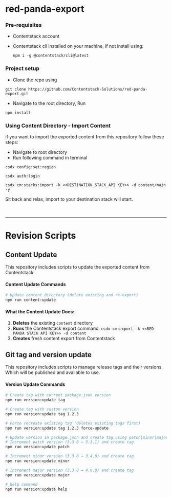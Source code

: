 # red-panda-export

### Pre-requisites
- Contentstack account
- Contentstack cli installed on your machine, if not install using: 

    ```
    npm i -g @contentstack/cli@latest
    ```

### Project setup
- Clone the repo using
```
git clone https://github.com/Contentstack-Solutions/red-panda-export.git
```
- Navigate to the root directory, Run 
```
npm install
```

### Using Content Directory - Import Content
if you want to import the exported content from this repository follow these steps:
- Navigate to root directory
- Run following command in terminal

```
csdx config:set:region
```
```
csdx auth:login
```
```
csdx cm:stacks:import -k <<DESTINATION_STACK_API KEY>> -d content/main -y
```
Sit back and relax, import to your destination stack will start.
<br/><br/><br/>

---
# Revision Scripts 

## Content Update

This repository includes scripts to update the exported content from Contentstack.

#### Content Update Commands

```bash
# Update content directory (delete existing and re-export)
npm run content:update
```

#### What the Content Update Does:
1.  **Deletes** the existing `content` directory
2. **Runs** the Contentstack export command: `csdx cm:export -k <<RED PANDA STACK API KEY>> -d content`
3. **Creates** fresh content export from Contentstack



## Git tag and version update

This repository includes scripts to manage release tags and their versions. Which will be published and available to use.

#### Version Update Commands

```bash
# Create tag with current package.json version
npm run version:update tag

# Create tag with custom version
npm run version:update tag 1.2.3

# Force recreate existing tag (deletes existing tags first)
npm run version:update tag 1.2.3 force-update

# Update version in package.json and create tag using patch|minor|major
# Increment patch version (3.3.0 → 3.3.1) and create tag
npm run version:update patch

# Increment minor version (3.3.0 → 3.4.0) and create tag  
npm run version:update minor

# Increment major version (3.3.0 → 4.0.0) and create tag
npm run version:update major

# help command
npm run version:update help
```


